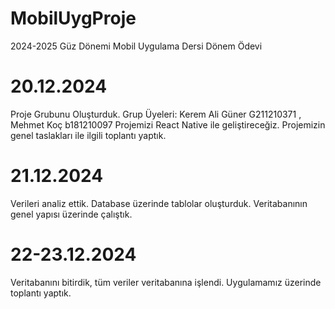 # MobilUygProje
2024-2025 Güz Dönemi Mobil Uygulama Dersi Dönem Ödevi
#
# 20.12.2024 
  Proje Grubunu Oluşturduk. 
  Grup Üyeleri: Kerem Ali Güner G211210371 , Mehmet Koç b181210097
  Projemizi React Native ile geliştireceğiz. 
  Projemizin genel taslakları ile ilgili toplantı yaptık.
# 21.12.2024 
  Verileri analiz ettik.
  Database üzerinde tablolar oluşturduk.
  Veritabanının genel yapısı üzerinde çalıştık.
# 22-23.12.2024
  Veritabanını bitirdik, tüm veriler veritabanına işlendi.
  Uygulamamız üzerinde toplantı yaptık.
